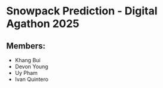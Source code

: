 # Snowpack Prediction - Digital Agathon 2025

## Members:

- Khang Bui
- Devon Young
- Uy Pham
- Ivan Quintero

